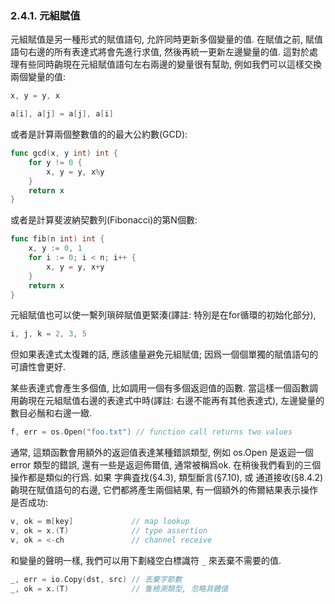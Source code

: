 ### 2.4.1. 元組賦值

元組賦值是另一種形式的賦值語句, 允許同時更新多個變量的值. 在賦值之前, 賦值語句右邊的所有表達式將會先進行求值, 然後再統一更新左邊變量的值. 這對於處理有些同時齣現在元組賦值語句左右兩邊的變量很有幫助, 例如我們可以這樣交換兩個變量的值:

```Go
x, y = y, x

a[i], a[j] = a[j], a[i]
```

或者是計算兩個整數值的的最大公約數(GCD):

```Go
func gcd(x, y int) int {
	for y != 0 {
		x, y = y, x%y
	}
	return x
}
```

或者是計算斐波納契數列(Fibonacci)的第N個數:

```Go
func fib(n int) int {
	x, y := 0, 1
	for i := 0; i < n; i++ {
		x, y = y, x+y
	}
	return x
}
```

元組賦值也可以使一繫列瑣碎賦值更緊湊(譯註: 特別是在for循環的初始化部分),

```Go
i, j, k = 2, 3, 5
```

但如果表達式太復雜的話, 應該儘量避免元組賦值; 因爲一個個單獨的賦值語句的可讀性會更好.

某些表達式會產生多個值, 比如調用一個有多個返迴值的函數. 
當這樣一個函數調用齣現在元組賦值右邊的表達式中時(譯註: 右邊不能再有其他表達式), 左邊變量的數目必鬚和右邊一緻.

```Go
f, err = os.Open("foo.txt") // function call returns two values
```

通常, 這類函數會用額外的返迴值表達某種錯誤類型, 例如 os.Open 是返迴一個 error 類型的錯誤, 還有一些是返迴佈爾值, 通常被稱爲ok. 在稍後我們看到的三個操作都是類似的行爲.  如果 字典査找(§4.3), 類型斷言(§7.10), 或 通道接收(§8.4.2) 齣現在賦值語句的右邊, 它們都將產生兩個結果, 有一個額外的佈爾結果表示操作是否成功:

```Go
v, ok = m[key]             // map lookup
v, ok = x.(T)              // type assertion
v, ok = <-ch               // channel receive
```

和變量的聲明一樣, 我們可以用下劃綫空白標識符 `_` 來丟棄不需要的值.

```Go
_, err = io.Copy(dst, src) // 丟棄字節數
_, ok = x.(T)              // 隻檢測類型, 忽略具體值
```

